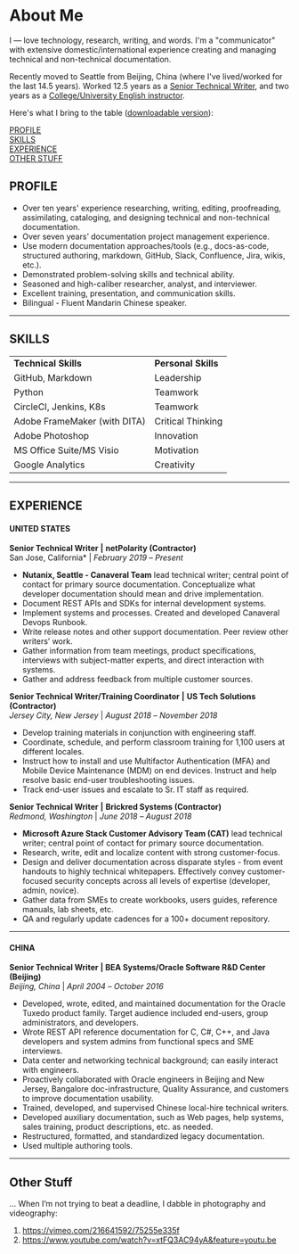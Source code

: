 # About Me  
I — love technology, research, writing, and words. I'm a "communicator" with extensive domestic/international experience creating and managing technical and non-technical documentation.

Recently moved to Seattle from Beijing, China (where I've lived/worked for the last 14.5 years). Worked 12.5 years as a [Senior Technical Writer](https://github.com/keshihua5/resume/blob/master/misc/rc_lor.pdf), and two years as a [College/University English instructor](https://www.youtube.com/watch?v=m34cB7ELO0s&feature=youtu.be). 

Here's what I bring to the table ([downloadable version](https://github.com/keshihua5/resume/blob/master/images/Cloud%2C%20Robert.pdf)):

[PROFILE](https://github.com/keshihua5/resume#profile)    
[SKILLS](https://github.com/keshihua5/resume#skills)    
[EXPERIENCE]( https://github.com/keshihua5/resume#experience)  
[OTHER STUFF](https://github.com/keshihua5/resume#other-stuff)  

## PROFILE

- Over ten years' experience researching, writing, editing, proofreading, assimilating, cataloging, and designing technical and non-technical documentation. 
- Over seven years’ documentation project management experience.  
- Use modern documentation approaches/tools (e.g., docs-as-code, structured authoring, markdown, GitHub, Slack, Confluence, Jira, wikis, etc.).
- Demonstrated problem-solving skills and technical ability.
- Seasoned and high-caliber researcher, analyst, and interviewer.
- Excellent training, presentation, and communication skills.
- Bilingual - Fluent Mandarin Chinese speaker.

------
## SKILLS

|                              |                     |
| ---------------------------- | ------------------- |
| **Technical Skills**         | **Personal Skills** |
| GitHub, Markdown             | Leadership          |
| Python                       | Teamwork            |
| CircleCI, Jenkins, K8s       | Teamwork            |
| Adobe FrameMaker (with DITA) | Critical Thinking   |
| Adobe Photoshop              | Innovation          |
| MS Office Suite/MS Visio     | Motivation          |
| Google Analytics             | Creativity          |

------



## EXPERIENCE

#### UNITED STATES

**Senior Technical Writer** **|** **netPolarity (Contractor)**    
San Jose, California* | *February 2019* *–* *Present*

- **Nutanix, Seattle - Canaveral Team** lead technical writer; central point of contact for primary source documentation. Conceptualize what developer documentation should mean and drive implementation.     
- Document REST APIs and SDKs for internal development systems.     
- Implement systems and processes. Created and developed Canaveral Devops Runbook.     
- Write release notes and other support documentation. Peer review other writers’ work.    
- Gather information from team meetings, product specifications, interviews with subject-matter experts, and direct interaction with systems.    
- Gather and address feedback from multiple customer sources.   

**Senior Technical Writer/Training Coordinator** **|** **US Tech Solutions (Contractor)**   
*Jersey City, New Jersey* | *August 2018* *–* *November 2018*

- Develop training materials in conjunction with engineering staff.
- Coordinate, schedule, and perform classroom training for 1,100 users at different locales.
- Instruct how to install and use Multifactor Authentication (MFA) and Mobile Device Maintenance (MDM) on end devices. Instruct and help resolve basic end-user troubleshooting issues.
- Track end-user issues and escalate to Sr. IT staff as required.

**Senior Technical Writer** **|** **Brickred Systems (Contractor)**       
*Redmond, Washington* | *June 2018* *–* *August 2018*

- **Microsoft Azure Stack Customer Advisory Team (CAT)** lead technical writer; central point of contact for primary source documentation.
- Research, write, edit and localize content with strong customer-focus.
- Design and deliver documentation across disparate styles - from event handouts to highly technical whitepapers. Effectively convey customer-focused security concepts across all levels of expertise (developer, admin, novice).
- Gather data from SMEs to create workbooks, users guides, reference manuals, lab sheets, etc.
- QA and regularly update cadences for a 100+ document repository.

------



#### CHINA

**Senior Technical Writer** **| BEA Systems/Oracle Software R&D Center (Beijing)**   
*Beijing, China* | *April* *2004* *–* *October 2016*

- Developed, wrote, edited, and maintained documentation for the Oracle Tuxedo product family. Target audience included end-users, group administrators, and developers.   
- Wrote REST API reference documentation for C, C#, C++, and Java developers and system admins from functional specs and SME interviews.     
- Data center and networking technical background; can easily interact with engineers.    
- Proactively collaborated with Oracle engineers in Beijing and New Jersey, Bangalore doc-infrastructure, Quality Assurance, and customers to improve documentation usability.     
- Trained, developed, and supervised Chinese local-hire technical writers.     
- Developed auxiliary documentation, such as Web pages, help systems, sales training, product descriptions, etc. as needed.   
- Restructured, formatted, and standardized legacy documentation.    
- Used multiple authoring tools.    

------

## Other Stuff

... When I’m not trying to beat a deadline, I dabble in photography and videography:

1. https://vimeo.com/216641592/75255e335f
2. https://www.youtube.com/watch?v=xtFQ3AC94yA&feature=youtu.be  
